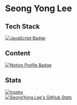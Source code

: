 # Seong Yong Lee

## Tech Stack
[![JavaScript Badge](https://img.shields.io/badge/JavaScript-F7DF1E?style=flat-square&logo=JavaScript&logoColor=white)](https://javascript.info/)

## Content
[![Notion Profile Badge](https://img.shields.io/badge/-notion-black?style=flat-square&logo=notion&logoColor=white)](https://adaptable-garnet-c01.notion.site/2a6eca3fe9a84c3bab9ce5d9b30c379f)

## Stats
[![trophy](https://github-profile-trophy.vercel.app/?username=SeongYongLee&row=2&column=3&no-frame=true)](https://github.com/ryo-ma/github-profile-trophy)
</br>
[![SeongYong Lee's GitHub Stats](https://github-readme-stats.vercel.app/api?username=SeongYongLee)](https://github-readme-stats.vercel.app/api?username=SeongYongLee)
